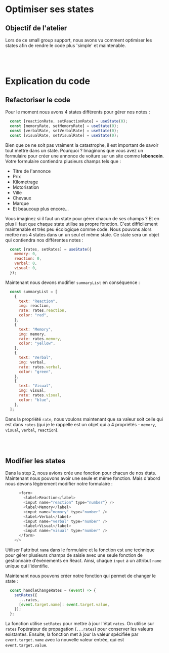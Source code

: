 # Optimiser ses states

## Objectif de l'atelier
Lors de ce small group support, nous avons vu comment optimiser les states afin de rendre le code plus 'simple' et maintenable.

<br>
<br>

# Explication du code
## Refactoriser le code

Pour le moment nous avons 4 states différents pour gérer nos notes :

```js
  const [reactionRate, setReactionRate] = useState(0);
  const [memoryRate, setMemoryRate] = useState(0);
  const [verbalRate, setVerbalRate] = useState(0);
  const [visualRate, setVisualRate] = useState(0);
```

Bien que ce ne soit pas vraiment la catastrophe, il est important de savoir tout mettre dans un state. 
Pourquoi ? Imaginons que vous avez un formulaire pour créer une annonce de voiture sur un site comme **leboncoin**. Votre formulaire contiendra plusieurs champs tels que :
- Titre de l'annonce
- Prix
- Kilometrage
- Motorisation
- Ville
- Chevaux
- Marque
- Et beaucoup plus encore...

Vous imaginez si il faut un state pour gérer chacun de ses champs ? Et en plus il faut que chaque state utilise sa propre fonction. C'est difficilement maintenable et très peu écologique comme code.
Nous pouvons alors mettre nos 4 states dans un un seul et même state. Ce state sera un objet qui contiendra nos différentes notes :

```js
  const [rates, setRates] = useState({
    memory: 0,
    reaction: 0,
    verbal: 0,
    visual: 0,
  });
```

Maintenant nous devons modifier `summaryList` en conséquence :

```js
  const summaryList = [
    {
      text: "Reaction",
      img: reaction,
      rate: rates.reaction,
      color: "red",
    },
    {
      text: "Memory",
      img: memory,
      rate: rates.memory,
      color: "yellow",
    },
    {
      text: "Verbal",
      img: verbal,
      rate: rates.verbal,
      color: "green",
    },
    {
      text: "Visual",
      img: visual,
      rate: rates.visual,
      color: "blue",
    },
  ];
```

Dans la propriété `rate`, nous voulons maintenant que sa valeur soit celle qui est dans `rates` (qui je le rappelle est un objet qui a 4 propriétés - `memory`, `visual`, `verbal`, `reaction`).

<br>
<br>

## Modifier les states

Dans la step 2, nous avions crée une fonction pour chacun de nos états. Maintenant nous pouvons avoir une seule et même fonction. Mais d'abord nous devons légèrement modifier notre formulaire :

```js
      <form>
        <label>Reaction</label>
        <input name="reaction" type="number"} />
        <label>Memory</label>
        <input name="memory" type="number" />
        <label>Verbal</label>
        <input name="verbal" type="number" />
        <label>Visual</label>
        <input name="visual" type="number" />
      </form>
    </>
```

Utiliser l'attribut `name` dans le formulaire et la fonction est une technique pour gérer plusieurs champs de saisie avec une seule fonction de gestionnaire d'événements en React.
Ainsi, chaque `input` a un attribut `name` unique qui l'identifie.

Maintenant nous pouvons créer notre fonction qui permet de changer le state :

```js
  const handleChangeRates = (event) => {
    setRates({
      ...rates,
      [event.target.name]: event.target.value,
    });
  };
```

La fonction utilise `setRates` pour mettre à jour l'état `rates`.
On utilise sur `rates` l'opérateur de propagation (`...rates`) pour conserver les valeurs existantes.
Ensuite, la fonction met à jour la valeur spécifiée par `event.target.name` avec la nouvelle valeur entrée, qui est `event.target.value`.
